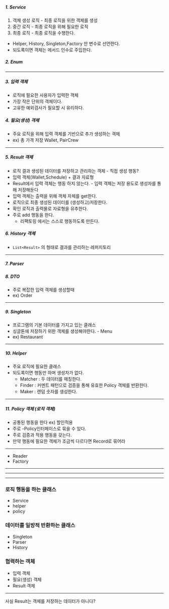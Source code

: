 ##### 1. Service
1. 객체 생성 로직 - 최종 로직을 위한 객체를 생성
2. 중간 로직 - 최종 로직을 위해 필요한 로직
3. 최종 로직 - 최종 로직을 수행한다.
- Helper, History, Singleton,Factory 만 변수로 선언한다.
- 되도록이면 객체는 메서드 인수로 주입한다.
##### 2. Enum
---
##### 3. 입력 객체
- 로직에 필요한 사용자가 입력한 객체
- 가장 작은 단위의 객체이다.
- 고유한 예외검사가 필요할 시 유리하다.
##### 4. 필요(생성) 객체
- 주요 로직을 위해 입력 객체를 기반으로 추가 생성하는 객체
- ex) 총 가격 저장 Wallet, PairCrew
---
##### 5. Result 객체
- 로직 결과 생성된 데이터를 저장하고 관리하는 객체 - 직접 생성 행동?
- 입력 객체(Wallet,Schedule) + 결과 자료형
- Result에서 입력 객체는 행동 하지 않는다. - 입력 객체는 저장 용도로 생성자를 통해 저장해둔다 
- 입력 객체는 출력을 위해 객체 자체를 get한다.
- 로직으로 최종 생성된 데이터를 (생성하고)저장한다.
- 확인 로직과 출력물로 자료형을 유추한다.
- 주로 add 행동을 한다. 
	- 리팩토링 에서는 스스로 행동하도록 만든다.
##### 6. History 객체
- `List<Result>` 의 형태로 결과를 관리하는 레퍼지토리

---
##### 7. Parser
#####  8. DTO 
- 주로 복잡한 입력 객체를 생성할때 
- ex) Order
---
##### 9. Singleton
-  프로그램의 기본 데이터를 가지고 있는 클래스
- 싱글톤에 저장하기 위한 객체를 생성해야한다. - Menu
- ex) Restaurant
---
##### 10. Helper 
- 주요 로직에 필요한 클래스
- 되도록이면 행동만 하며 생성자가 없다.
	- Matcher : 두 데이터를 매칭한다.
	- Finder : 커멘트 패턴으로 검증을 통해 유효한 Policy 객체를 반환한다.
	- Maker : 랜덤 숫자를 생성한다.
---
##### 11. Policy 객체 (로직 객체) 
- 공통된 행동을 한다 ex) 할인적용
- 주로 -Policy인터페이스로 묶을 수 있다.
- 주로 검증과 적용 행동을 갖는다.
- 만약 행동에 필요한 객체가 조금씩 다르다면 Record로 묶어라
---
- Reader
- Factory
- ---
---
---
### 로직 행동을 하는 클래스
- Service
- helper
- policy
### 데이터를 일방적 반환하는 클래스
- Singleton
- Parser
- History
### 협력하는 객체
- 입력 객체
- 필요(생성) 객체
- Result 객체

---
사실 Result는 객체를 저장하는 데이터가 아니다?
